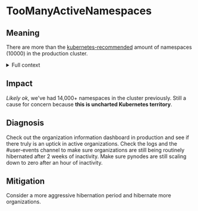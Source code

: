 # TooManyActiveNamespaces

## Meaning

There are more than the [kubernetes-recommended](https://github.com/kubernetes/community/blob/master/sig-scalability/configs-and-limits/thresholds.md) amount of namespaces (10000) in the production cluster.

<details>
<summary>Full context</summary>

We delete namespaces when an organization has not been active for more than 2 weeks.
This means that more than 10,000 organizations have been active.

</details>

## Impact

_Likely ok_, we've had 14,000+ namespaces in the cluster previously. Still a cause for concern because **this is uncharted Kubernetes territory**.

## Diagnosis

Check out the organization information dashboard in production and see if there truly is an uptick in active organizations. 
Check the logs and the #user-events channel to make sure organizations are still being routinely hibernated after 2 weeks of inactivity.
Make sure pynodes are still scaling down to zero after an hour of inactivity.

## Mitigation

Consider a more aggressive hibernation period and hibernate more organizations.
